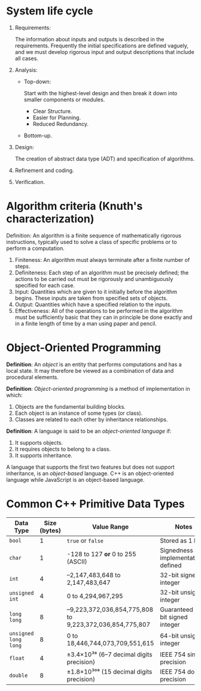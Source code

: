 # System life cycle  
1. Requirements:
   
   The information about inputs and outputs is described in the requirements. Frequently the initial specifications are defined vaguely, and we must develop rigorous input and output descriptions that include all cases.
2. Analysis:
    - Top-down:

      Start with the highest-level design and then break it down into smaller components or modules.
        - Clear Structure.
        - Easier for Planning.
        - Reduced Redundancy.
    - Bottom-up.
3. Design:

    The creation of abstract data type (ADT) and specification of algorithms.
4. Refinement and coding.
5. Verification.
# Algorithm criteria (Knuth's characterization)

   Definition: An algorithm is a finite sequence of mathematically rigorous instructions, typically used to solve a class of specific problems or to perform a computation.
1. Finiteness: An algorithm must always terminate after a finite number of steps.
2. Definiteness: Each step of an algorithm must be precisely defined; the actions to be carried out must be rigorously and unambiguously specified for each case.
3. Input: Quantities which are given to it initially before the algorithm begins. These inputs are taken from specified sets of objects.
4. Output: Quantities which have a specified relation to the inputs.
5. Effectiveness: All of the operations to be performed in the algorithm must be sufficiently basic that they can in principle be done exactly and in a finite length of time by a man using paper and pencil.
# Object-Oriented Programming

**Definition**: An *object* is an entity that performs computations and has a local state. It may therefore be viewed as a combination of data and procedural elements. 

**Definition**: *Object-oriented programming* is a method of implementation in which:
1. Objects are the fundamental building blocks.
2. Each object is an instance of some types (or class).
3. Classes are related to each other by inheritance relationships.

**Definition**: A language is said to be an *object-oriented language* if:
1. It supports objects.
2. It requires objects to belong to a class.
3. It supports inheritance.

A language that supports the first two features but does not support inheritance, is an *object-based* language. C++ is an object-oriented language while JavaScript is an object-based language.
# Common C++ Primitive Data Types
| Data Type               | Size (bytes) | Value Range                                      | Notes                                     |
|-------------------------|--------------|--------------------------------------------------|-------------------------------------------|
| `bool`                  | 1            | `true` or `false`                                | Stored as 1 byte                          |
| `char`                  | 1            | -128 to 127 **or** 0 to 255     (ASCII)          | Signedness is implementation-defined      |
| `int`                   | 4            | –2,147,483,648 to 2,147,483,647                  | 32-bit signed integer                     |
| `unsigned int`          | 4            | 0 to 4,294,967,295                               | 32-bit unsigned integer                   |
| `long long`             | 8            | –9,223,372,036,854,775,808 to 9,223,372,036,854,775,807 | Guaranteed 64-bit signed integer  |
| `unsigned long long`    | 8            | 0 to 18,446,744,073,709,551,615                  | 64-bit unsigned integer                   |
| `float`                 | 4            | ±3.4×10³⁸ (6–7 decimal digits precision)         | IEEE 754 single precision                 |
| `double`                | 8            | ±1.8×10³⁰⁸ (15 decimal digits precision)         | IEEE 754 double precision                 |
